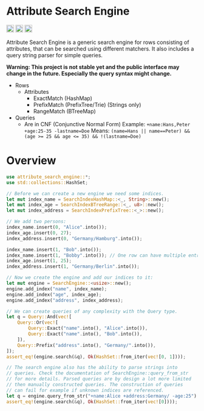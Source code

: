 # Attribute Search Engine

[<img alt="github" src="https://img.shields.io/badge/github-NHollmann/attribute--search--engine-77b0fc?style=for-the-badge&labelColor=555555&logo=github" height="20">](https://github.com/NHollmann/attribute-search-engine)
[<img alt="crates.io" src="https://img.shields.io/crates/v/attribute-search-engine.svg?style=for-the-badge&color=fc8d62&logo=rust" height="20">](https://crates.io/crates/attribute-search-engine)
[<img alt="docs.rs" src="https://img.shields.io/badge/docs.rs-attribute--search--engine-66c2a5?style=for-the-badge&labelColor=555555&logo=docs.rs" height="20">](https://docs.rs/attribute-search-engine)

Attribute Search Engine is a generic search engine for rows consisting of attributes, that can be searched using different matchers.
It also includes a query string parser for simple queries.

**Warning: This project is not stable yet and the public interface may change in the future. Especially the query syntax might change.**

- Rows
  - Attributes
    - ExactMatch  (HashMap)
    - PrefixMatch (PrefixTree/Trie) (Strings only)
    - RangeMatch  (BTreeMap)
- Queries
  - Are in CNF (Conjunctive Normal Form)
    Example: `+name:Hans,Peter +age:25-35 -lastname=Doe`
    Means:   `(name=Hans || name==Peter) && (age >= 25 && age <= 35) && !(lastname=Doe)`

# Overview
```rust
use attribute_search_engine::*;
use std::collections::HashSet;

// Before we can create a new engine we need some indices.
let mut index_name = SearchIndexHashMap::<_, String>::new();
let mut index_age = SearchIndexBTreeRange::<_, u8>::new();
let mut index_address = SearchIndexPrefixTree::<_>::new();

// We add two persons:
index_name.insert(0, "Alice".into());
index_age.insert(0, 27);
index_address.insert(0, "Germany/Hamburg".into());

index_name.insert(1, "Bob".into());
index_name.insert(1, "Bobby".into()); // One row can have multiple entries
index_age.insert(1, 25);
index_address.insert(1, "Germany/Berlin".into());

// Now we create the engine and add our indices to it:
let mut engine = SearchEngine::<usize>::new();
engine.add_index("name", index_name);
engine.add_index("age", index_age);
engine.add_index("address", index_address);

// We can create queries of any complexity with the Query type.
let q = Query::And(vec![
    Query::Or(vec![
        Query::Exact("name".into(), "Alice".into()),
        Query::Exact("name".into(), "Bob".into()),
    ]),
    Query::Prefix("address".into(), "Germany/".into()),
]);
assert_eq!(engine.search(&q), Ok(HashSet::from_iter(vec![0, 1])));

// The search engine also has the ability to parse strings into
// queries. Check the documentation of SearchEngine::query_from_str
// for more details. Parsed queries are by design a lot more limited
// then manually constructed queries. The construction of queries
// can fail for example if unknown indices are referenced.
let q = engine.query_from_str("+name:Alice +address:Germany/ -age:25").unwrap();
assert_eq!(engine.search(&q), Ok(HashSet::from_iter(vec![0])));
```

